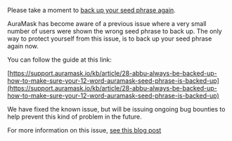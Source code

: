 Please take a moment to [back up your seed phrase again](https://support.auramask.io/kb/article/28-abbu-always-be-backed-up-how-to-make-sure-your-12-word-auramask-seed-phrase-is-backed-up).

AuraMask has become aware of a previous issue where a very small number of users were shown the wrong seed phrase to back up. The only way to protect yourself from this issue, is to back up your seed phrase again now.

You can follow the guide at this link:

[https://support.auramask.io/kb/article/28-abbu-always-be-backed-up-how-to-make-sure-your-12-word-auramask-seed-phrase-is-backed-up](https://support.auramask.io/kb/article/28-abbu-always-be-backed-up-how-to-make-sure-your-12-word-auramask-seed-phrase-is-backed-up)

We have fixed the known issue, but will be issuing ongoing bug bounties to help prevent this kind of problem in the future.

For more information on this issue, [see this blog post](https://medium.com/auramask/seed-phrase-issue-bounty-awarded-e1986e811021)
